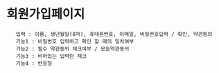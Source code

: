 # 회원가입페이지
       입력 : 이름, 생년월일(8자), 휴대폰번호, 이메일, 비밀번호입력 / 확인, 약관동의
       기능1 : 비밀번호 입력하고 확인 할 때의 일치여부    
       기능2 : 필수 약관동의 체크여부 / 모든약관동의
       기능3 : 비어있는 입력란 체크
       기능4 : 반응형